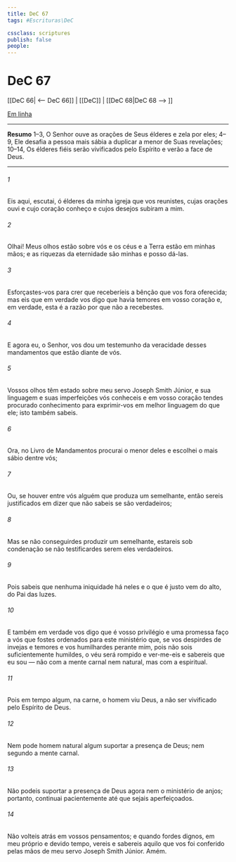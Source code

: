 ```yaml
---
title: DeC 67
tags: #Escrituras\DeC

cssclass: scriptures
publish: false
people:
---
```


# DeC 67
[[DeC 66| <-- DeC 66]] | [[DeC]] | [[DeC 68|DeC 68 --> ]]

[Em linha](https://churchofjesuschrist.org/study/scriptures/dc-testament/dc/67?lang=por)

---
__Resumo__
1–3, O Senhor ouve as orações de Seus élderes e zela por eles; 4–9, Ele desafia a pessoa mais sábia a duplicar a menor de Suas revelações; 10–14, Os élderes fiéis serão vivificados pelo Espírito e verão a face de Deus.

---
###### 1 
Eis aqui, escutai, ó élderes da minha igreja que vos reunistes, cujas orações ouvi e cujo coração conheço e cujos desejos subiram a mim.

###### 2 
Olhai! Meus olhos estão sobre vós e os céus e a Terra estão em minhas mãos; e as riquezas da eternidade são minhas e posso dá-las.

###### 3 
Esforçastes-vos para crer que receberíeis a bênção que vos fora oferecida; mas eis que em verdade vos digo que havia temores em vosso coração e, em verdade, esta é a razão por que não a recebestes.

###### 4 
E agora eu, o Senhor, vos dou um testemunho da veracidade desses mandamentos que estão diante de vós.

###### 5 
Vossos olhos têm estado sobre meu servo Joseph Smith Júnior, e sua linguagem e suas imperfeições vós conheceis e em vosso coração tendes procurado conhecimento para exprimir-vos em melhor linguagem do que ele; isto também sabeis.

###### 6 
Ora, no Livro de Mandamentos procurai o menor deles e escolhei o mais sábio dentre vós;

###### 7 
Ou, se houver entre vós alguém que produza um semelhante, então sereis justificados em dizer que não sabeis se são verdadeiros;

###### 8 
Mas se não conseguirdes produzir um semelhante, estareis sob condenação se não testificardes serem eles verdadeiros.

###### 9 
Pois sabeis que nenhuma iniquidade há neles e o que é justo vem do alto, do Pai das luzes.

###### 10 
E também em verdade vos digo que é vosso privilégio e uma promessa faço a vós que fostes ordenados para este ministério que, se vos despirdes de invejas e temores e vos humilhardes perante mim, pois não sois suficientemente humildes, o véu será rompido e ver-me-eis e sabereis que eu sou — não com a mente carnal nem natural, mas com a espiritual.

###### 11 
Pois em tempo algum, na carne, o homem viu Deus, a não ser vivificado pelo Espírito de Deus.

###### 12 
Nem pode homem natural algum suportar a presença de Deus; nem segundo a mente carnal.

###### 13 
Não podeis suportar a presença de Deus agora nem o ministério de anjos; portanto, continuai pacientemente até que sejais aperfeiçoados.

###### 14 
Não volteis atrás em vossos pensamentos; e quando fordes dignos, em meu próprio e devido tempo, vereis e sabereis aquilo que vos foi conferido pelas mãos de meu servo Joseph Smith Júnior. Amém.

